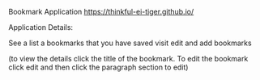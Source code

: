 Bookmark Application https://thinkful-ei-tiger.github.io/

Application Details:

See a list a bookmarks that you have saved visit edit and add bookmarks

(to view the details click the title of the bookmark. To edit the bookmark click edit and then click the paragraph section to edit)